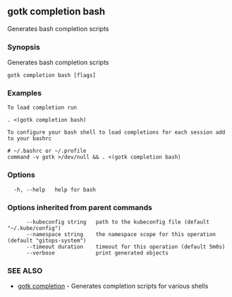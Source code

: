 ## gotk completion bash

Generates bash completion scripts

### Synopsis

Generates bash completion scripts

```
gotk completion bash [flags]
```

### Examples

```
To load completion run

. <(gotk completion bash)

To configure your bash shell to load completions for each session add to your bashrc

# ~/.bashrc or ~/.profile
command -v gotk >/dev/null && . <(gotk completion bash)

```

### Options

```
  -h, --help   help for bash
```

### Options inherited from parent commands

```
      --kubeconfig string   path to the kubeconfig file (default "~/.kube/config")
      --namespace string    the namespace scope for this operation (default "gitops-system")
      --timeout duration    timeout for this operation (default 5m0s)
      --verbose             print generated objects
```

### SEE ALSO

* [gotk completion](gotk_completion.md)	 - Generates completion scripts for various shells

